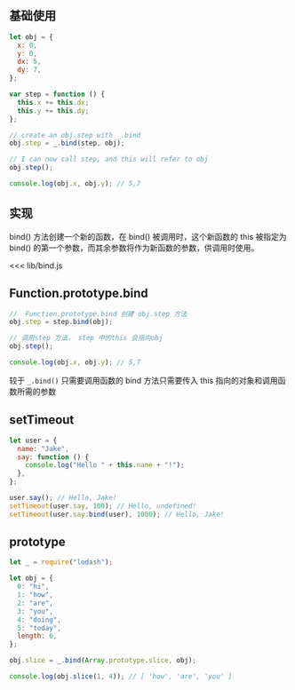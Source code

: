 ## 基础使用

```js
let obj = {
  x: 0,
  y: 0,
  dx: 5,
  dy: 7,
};

var step = function () {
  this.x += this.dx;
  this.y += this.dy;
};

// create an obj.step with _.bind
obj.step = _.bind(step, obj);

// I can now call step, and this will refer to obj
obj.step();

console.log(obj.x, obj.y); // 5,7
```

## 实现

bind() 方法创建一个新的函数，在 bind() 被调用时，这个新函数的 this 被指定为 bind() 的第一个参数，而其余参数将作为新函数的参数，供调用时使用。

<<< lib/bind.js

## Function.prototype.bind

```js
//  Function.prototype.bind 创建 obj.step 方法
obj.step = step.bind(obj);

// 调用step 方法， step 中的this 会指向obj
obj.step();

console.log(obj.x, obj.y); // 5,7
```

较于 `_.bind()` 只需要调用函数的 bind 方法只需要传入 this 指向的对象和调用函数所需的参数

## setTimeout

```js
let user = {
  name: "Jake",
  say: function () {
    console.log("Hello " + this.name + "!");
  },
};

user.say(); // Hello, Jake!
setTimeout(user.say, 100); // Hello, undefined!
setTimeout(user.say.bind(user), 1000); // Hello, Jake!
```

## prototype

```js
let _ = require("lodash");

let obj = {
  0: "hi",
  1: "how",
  2: "are",
  3: "you",
  4: "doing",
  5: "today",
  length: 6,
};

obj.slice = _.bind(Array.prototype.slice, obj);

console.log(obj.slice(1, 4)); // [ 'how', 'are', 'you' ]
```
